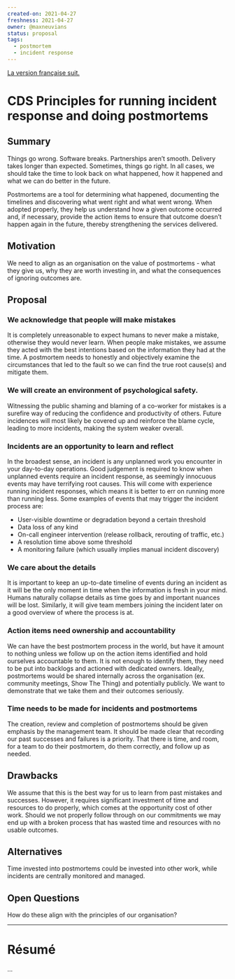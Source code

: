 ```yaml
---
created-on: 2021-04-27
freshness: 2021-04-27
owner: @maxneuvians
status: proposal
tags:
  - postmortem
  - incident response
---
```


[La version française suit.](#résumé)

# CDS Principles for running incident response and doing postmortems

## Summary
Things go wrong. Software breaks. Partnerships aren’t smooth. Delivery takes longer than expected. Sometimes, things go right. In all cases, we should take the time to look back on what happened, how it happened and what we can do better in the future.

Postmortems are a tool for determining what happened, documenting the timelines and discovering what went right and what went wrong. When adopted properly, they help us understand how a given outcome occurred and, if necessary, provide the action items to ensure that outcome doesn’t happen again in the future, thereby strengthening the services delivered.

## Motivation
We need to align as an organisation on the value of postmortems - what they give us, why they are worth investing in, and what the consequences of ignoring outcomes are.

## Proposal

### We acknowledge that people will make mistakes
It is completely unreasonable to expect humans to never make a mistake, otherwise they would never learn. When people make mistakes, we assume they acted with the best intentions based on the information they had at the time. A postmortem needs to honestly and objectively examine the circumstances that led to the fault so we can find the true root cause(s) and mitigate them.

### We will create an environment of psychological safety.
Witnessing the public shaming and blaming of a co-worker for mistakes is a surefire way of reducing the confidence and productivity of others. Future incidences will most likely be covered up and reinforce the blame cycle, leading to more incidents, making the system weaker overall.

### Incidents are an opportunity to learn and reflect
In the broadest sense, an incident is any unplanned work you encounter in your day-to-day operations. Good judgement is required to know when unplanned events require an incident response, as seemingly innocuous events may have terrifying root causes. This will come with experience running incident responses, which means it is better to err on running more than running less. Some examples of events that may trigger the incident process are:

- User-visible downtime or degradation beyond a certain threshold
- Data loss of any kind
- On-call engineer intervention (release rollback, rerouting of traffic, etc.)
- A resolution time above some threshold
- A monitoring failure (which usually implies manual incident discovery)

### We care about the details
It is important to keep an up-to-date timeline of events during an incident as it will be the only moment in time when the information is fresh in your mind. Humans naturally collapse details as time goes by and important nuances will be lost. Similarly, it will give team members joining the incident later on a good overview of where the process is at.

### Action items need ownership and accountability
We can have the best postmortem process in the world, but have it amount to nothing unless we follow up on the action items identified and hold ourselves accountable to them. It is not enough to identify them, they need to be put into backlogs and actioned with dedicated owners. Ideally, postmortems would be shared internally across the organisation (ex. community meetings, Show The Thing) and potentially publicly. We want to demonstrate that we take them and their outcomes seriously. 

### Time needs to be made for incidents and postmortems
The creation, review and completion of postmortems should be given emphasis by the management team. It should be made clear that recording our past successes and failures is a priority. That there is time, and room, for a team to do their postmortem, do them correctly, and follow up as needed.

## Drawbacks
We assume that this is the best way for us to learn from past mistakes and successes. However, it requires significant investment of time and resources to do properly, which comes at the opportunity cost of other work. Should we not properly follow through on our commitments we may end up with a broken process that has wasted time and resources with no usable outcomes.

## Alternatives
Time invested into postmortems could be invested into other work, while incidents are centrally monitored and managed.

## Open Questions
How do these align with the principles of our organisation?

---

# Résumé

...

